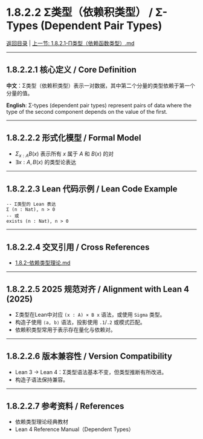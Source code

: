# 1.8.2.2 Σ类型（依赖积类型） / Σ-Types (Dependent Pair Types)

[返回目录](../CONTINUOUS_PROGRESS.md) | [上一节: 1.8.2.1-Π类型（依赖函数类型）.md](1.8.2.1-Π类型（依赖函数类型）.md)

---

## 1.8.2.2.1 核心定义 / Core Definition

**中文**：Σ类型（依赖积类型）表示一对数据，其中第二个分量的类型依赖于第一个分量的值。

**English**: Σ-types (dependent pair types) represent pairs of data where the type of the second component depends on the value of the first.

---

## 1.8.2.2.2 形式化模型 / Formal Model

- $\Sigma_{x:A} B(x)$ 表示所有 $x$ 属于 $A$ 和 $B(x)$ 的对
- $\exists x : A, B(x)$ 的类型论表达

---

## 1.8.2.2.3 Lean 代码示例 / Lean Code Example

```lean
-- Σ类型的 Lean 表达
Σ (n : Nat), n > 0
-- 或
exists (n : Nat), n > 0
```

---

## 1.8.2.2.4 交叉引用 / Cross References

- [1.8.2-依赖类型理论.md](1.8.2-依赖类型理论.md)

---

## 1.8.2.2.5 2025 规范对齐 / Alignment with Lean 4 (2025)

- Σ类型在Lean中对应 `(x : A) × B x` 语法，或使用 `Sigma` 类型。
- 构造子使用 `⟨a, b⟩` 语法，投影使用 `.1`/`.2` 或模式匹配。
- 依赖积类型常用于表示存在量化与依赖对。

---

## 1.8.2.2.6 版本兼容性 / Version Compatibility

- Lean 3 → Lean 4：Σ类型语法基本不变，但类型推断有所改进。
- 构造子语法保持兼容。

---

## 1.8.2.2.7 参考资料 / References

- 依赖类型理论经典教材
- Lean 4 Reference Manual（Dependent Types）

